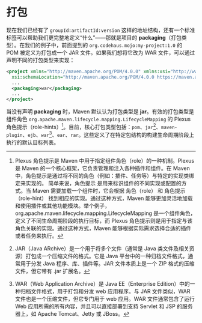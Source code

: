 # 打包

现在我们已经有了 `groupId:artifactId:version` 这样的地址结构，还有一个标准标签可以帮助我们更完整地定义“什么”——那就是项目的 **packaging**（打包类型）。在我们的例子中，前面提到的 `org.codehaus.mojo:my-project:1.0` 的 POM 被定义为打包成一个 JAR 文件。如果我们想将它改为 WAR 文件，可以通过声明不同的打包类型来实现：

```xml
<project xmlns="http://maven.apache.org/POM/4.0.0" xmlns:xsi="http://www.w3.org/2001/XMLSchema-instance"
  xsi:schemaLocation="http://maven.apache.org/POM/4.0.0 https://maven.apache.org/xsd/maven-4.0.0.xsd">
  ...
  <packaging>war</packaging>
  ...
</project>
```

当没有声明 **packaging** 时，Maven 默认认为打包类型是 **jar**。有效的打包类型是组件角色 `org.apache.maven.lifecycle.mapping.LifecycleMapping` 的 Plexus 角色提示（role-hints）[^1]。目前，核心打包类型包括：`pom`、`jar`[^2]、`maven-plugin`、`ejb`、`war`[^3]、`ear`、`rar`。这些定义了在特定包结构的构建生命周期阶段上执行的默认目标列表。

[^1]: Plexus 角色提示是 Maven 中用于指定组件角色（role）的一种机制。Plexus 是 Maven 的一个核心框架，它负责管理和注入各种插件和组件。在 Maven 中，角色提示是通过将不同的角色（例如：插件、任务等）与特定的实现类绑定来实现的。 简单来说，角色提示 是用来标识组件的不同实现或配置的方式。当 Maven 需要加载一个组件时，它会根据 角色（role） 和 角色提示（role-hint） 找到相应的实现。通过这种方式，Maven 能够更加灵活地加载和使用插件或其他功能模块。举个例子，org.apache.maven.lifecycle.mapping.LifecycleMapping 是一个组件角色，定义了不同生命周期阶段的执行目标，而 Plexus 角色提示则是用于指定与该角色关联的实现。通过这种方式，Maven 能够根据实际需求选择合适的插件或者任务来执行。
[^2]: JAR（Java ARchive）是一个用于将多个文件（通常是 Java 类文件及相关资源）打包成一个压缩文件的格式。它是 Java 平台中的一种归档文件格式，通常用于分发 Java 程序、库、插件等。JAR 文件本质上是一个 ZIP 格式的压缩文件，但它带有 .jar 扩展名。
[^3]: WAR（Web Application Archive）是 Java EE（Enterprise Edition）中的一种归档文件格式，用于打包和分发 web 应用程序。与 JAR 文件类似，WAR 文件也是一个压缩文件，但它专门用于 web 应用。WAR 文件通常包含了运行 Web 应用所需的所有内容，并且可以直接部署到支持 Servlet 和 JSP 的服务器上，如 Apache Tomcat、Jetty 或 JBoss。